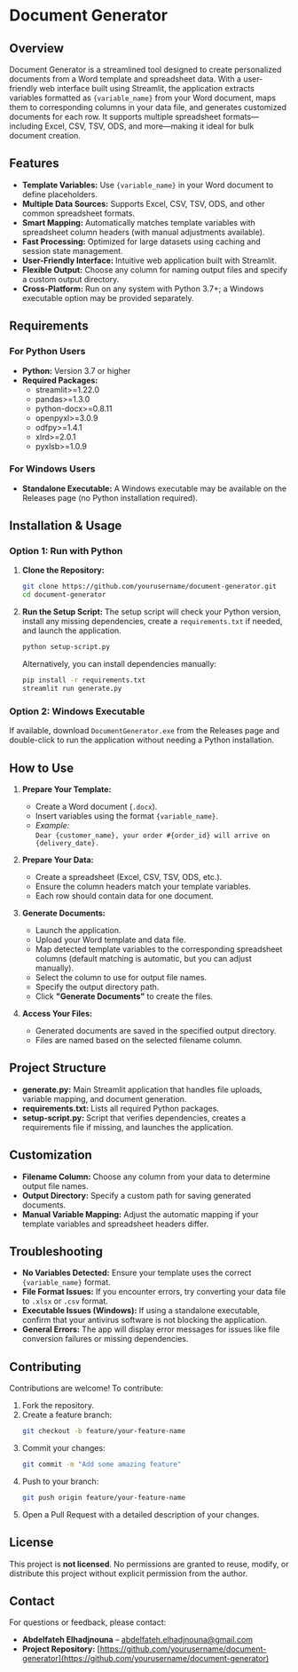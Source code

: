 # Document Generator

## Overview
Document Generator is a streamlined tool designed to create personalized documents from a Word template and spreadsheet data. With a user-friendly web interface built using Streamlit, the application extracts variables formatted as `{variable_name}` from your Word document, maps them to corresponding columns in your data file, and generates customized documents for each row. It supports multiple spreadsheet formats—including Excel, CSV, TSV, ODS, and more—making it ideal for bulk document creation.

## Features
- **Template Variables:** Use `{variable_name}` in your Word document to define placeholders.
- **Multiple Data Sources:** Supports Excel, CSV, TSV, ODS, and other common spreadsheet formats.
- **Smart Mapping:** Automatically matches template variables with spreadsheet column headers (with manual adjustments available).
- **Fast Processing:** Optimized for large datasets using caching and session state management.
- **User-Friendly Interface:** Intuitive web application built with Streamlit.
- **Flexible Output:** Choose any column for naming output files and specify a custom output directory.
- **Cross-Platform:** Run on any system with Python 3.7+; a Windows executable option may be provided separately.

## Requirements
### For Python Users
- **Python:** Version 3.7 or higher
- **Required Packages:**
  - streamlit>=1.22.0
  - pandas>=1.3.0
  - python-docx>=0.8.11
  - openpyxl>=3.0.9
  - odfpy>=1.4.1
  - xlrd>=2.0.1
  - pyxlsb>=1.0.9

### For Windows Users
- **Standalone Executable:** A Windows executable may be available on the Releases page (no Python installation required).

## Installation & Usage
### Option 1: Run with Python
1. **Clone the Repository:**
   ```bash
   git clone https://github.com/yourusername/document-generator.git
   cd document-generator
   ```
2. **Run the Setup Script:**
   The setup script will check your Python version, install any missing dependencies, create a `requirements.txt` if needed, and launch the application.
   ```bash
   python setup-script.py
   ```
   Alternatively, you can install dependencies manually:
   ```bash
   pip install -r requirements.txt
   streamlit run generate.py
   ```

### Option 2: Windows Executable
If available, download `DocumentGenerator.exe` from the Releases page and double-click to run the application without needing a Python installation.

## How to Use
1. **Prepare Your Template:**
   - Create a Word document (`.docx`).
   - Insert variables using the format `{variable_name}`.
   - *Example:*  
     `Dear {customer_name}, your order #{order_id} will arrive on {delivery_date}.`

2. **Prepare Your Data:**
   - Create a spreadsheet (Excel, CSV, TSV, ODS, etc.).
   - Ensure the column headers match your template variables.
   - Each row should contain data for one document.

3. **Generate Documents:**
   - Launch the application.
   - Upload your Word template and data file.
   - Map detected template variables to the corresponding spreadsheet columns (default matching is automatic, but you can adjust manually).
   - Select the column to use for output file names.
   - Specify the output directory path.
   - Click **"Generate Documents"** to create the files.

4. **Access Your Files:**
   - Generated documents are saved in the specified output directory.
   - Files are named based on the selected filename column.

## Project Structure
- **generate.py:** Main Streamlit application that handles file uploads, variable mapping, and document generation.
- **requirements.txt:** Lists all required Python packages.
- **setup-script.py:** Script that verifies dependencies, creates a requirements file if missing, and launches the application.

## Customization
- **Filename Column:** Choose any column from your data to determine output file names.
- **Output Directory:** Specify a custom path for saving generated documents.
- **Manual Variable Mapping:** Adjust the automatic mapping if your template variables and spreadsheet headers differ.

## Troubleshooting
- **No Variables Detected:** Ensure your template uses the correct `{variable_name}` format.
- **File Format Issues:** If you encounter errors, try converting your data file to `.xlsx` or `.csv` format.
- **Executable Issues (Windows):** If using a standalone executable, confirm that your antivirus software is not blocking the application.
- **General Errors:** The app will display error messages for issues like file conversion failures or missing dependencies.

## Contributing
Contributions are welcome! To contribute:
1. Fork the repository.
2. Create a feature branch:
   ```bash
   git checkout -b feature/your-feature-name
   ```
3. Commit your changes:
   ```bash
   git commit -m "Add some amazing feature"
   ```
4. Push to your branch:
   ```bash
   git push origin feature/your-feature-name
   ```
5. Open a Pull Request with a detailed description of your changes.

## License
This project is **not licensed**. No permissions are granted to reuse, modify, or distribute this project without explicit permission from the author.

## Contact
For questions or feedback, please contact:
- **Abdelfateh Elhadjnouna** – [abdelfateh.elhadjnouna@gmail.com](mailto:abdelfateh.elhadjnouna@gmail.com)
- **Project Repository:** [https://github.com/yourusername/document-generator](https://github.com/yourusername/document-generator)
